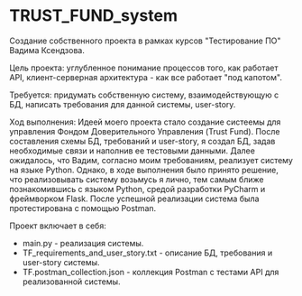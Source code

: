 # TRUST_FUND_system

Создание собственного проекта в рамках курсов "Тестирование ПО" Вадима Ксендзова.

Цель проекта: углубленное понимание процессов того, как работает API, клиент-серверная архитектура - как все работает "под капотом".

Требуется: придумать собственную систему, взаимодействующую с БД, написать требования для данной системы, user-story. 

Ход выполнения: Идеей моего проекта стало создание систеемы для управления Фондом Доверительного Управления (Trust Fund). После составления схемы БД, требований и user-story, я создал БД, задав необходимые связи и наполнив ее тестовыми данными. Далее ожидалось, что Вадим, согласно моим требованиям, реализует систему на языке Python. Однако, в ходе выполнения было принято решение, что реализовывать систему возьмусь я лично, тем самым ближе познакомившись с языком Python, средой разработки PyCharm и фреймворком Flask. После успешной реализации система была протестирована с помощью Postman.

Проект включает в себя:

* main.py - реализация системы.
* TF_requirements_and_user_story.txt - описание БД, требования и user-story системы.
* TF.postman_collection.json - коллекция Postman с тестами API для реализованной системы.
